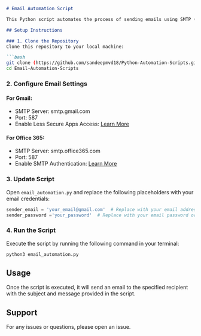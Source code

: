
```markdown
# Email Automation Script

This Python script automates the process of sending emails using SMTP (Simple Mail Transfer Protocol). You can use this script to send emails programmatically from your Python application.

## Setup Instructions

### 1. Clone the Repository
Clone this repository to your local machine:

```bash
git clone (https://github.com/sandeepmvd18/Python-Automation-Scripts.git)
cd Email-Automation-Scripts
```

### 2. Configure Email Settings

#### For Gmail:
- SMTP Server: smtp.gmail.com
- Port: 587
- Enable Less Secure Apps Access: [Learn More](https://support.google.com/accounts/answer/6010255)

#### For Office 365:
- SMTP Server: smtp.office365.com
- Port: 587
- Enable SMTP Authentication: [Learn More](https://docs.microsoft.com/en-us/exchange/clients-and-mobile-in-exchange-online/authenticated-client-smtp-submission)

### 3. Update Script
Open `email_automation.py` and replace the following placeholders with your email credentials:

```python
sender_email = 'your_email@gmail.com'  # Replace with your email address
sender_password ='your_password'  # Replace with your email password or app password
```

### 4. Run the Script
Execute the script by running the following command in your terminal:

```bash
python3 email_automation.py
```

## Usage
Once the script is executed, it will send an email to the specified recipient with the subject and message provided in the script.

## Support
For any issues or questions, please open an issue.


